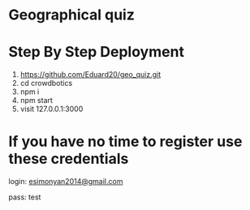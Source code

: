 # Geographical quiz

# Step By Step Deployment

1) https://github.com/Eduard20/geo_quiz.git
2) cd crowdbotics
3) npm i
4) npm start
5) visit 127.0.0.1:3000

# If you have no time to register use these credentials

login: esimonyan2014@gmail.com

pass: test
